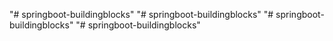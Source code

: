 "# springboot-buildingblocks" 
"# springboot-buildingblocks" 
"# springboot-buildingblocks" 
"# springboot-buildingblocks" 
